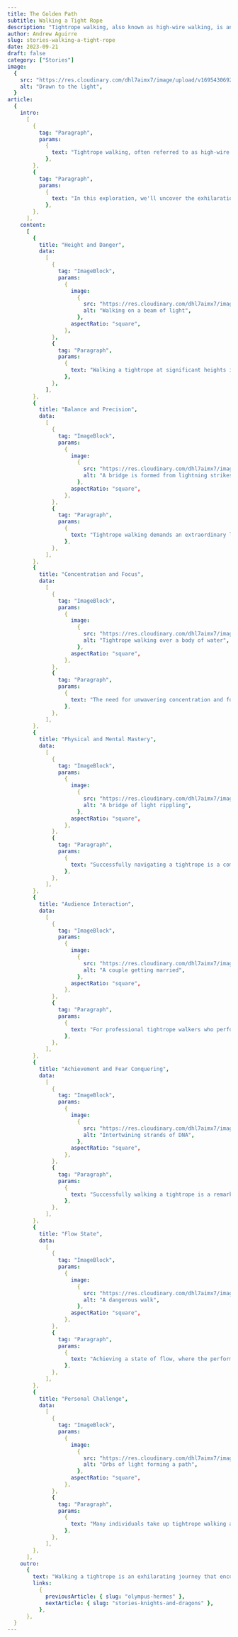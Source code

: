 ```yaml
---
title: The Golden Path
subtitle: Walking a Tight Rope
description: "Tightrope walking, also known as high-wire walking, is an art form that blends daring danger with graceful balance. Discover the exhilaration of this extraordinary practice, from the heights and dangers to the intense focus required."
author: Andrew Aguirre
slug: stories-walking-a-tight-rope
date: 2023-09-21
draft: false
category: ["Stories"]
image:
  {
    src: "https://res.cloudinary.com/dhl7aimx7/image/upload/v1695430692/002_bgixtw.webp",
    alt: "Drawn to the light",
  }
article:
  {
    intro:
      [
        {
          tag: "Paragraph",
          params:
            {
              text: "Tightrope walking, often referred to as high-wire walking, is a mesmerizing and awe-inspiring feat that transcends the realms of physical skill and mental fortitude. It is an art form that combines the daring allure of danger with the grace of balance.",
            },
        },
        {
          tag: "Paragraph",
          params:
            {
              text: "In this exploration, we'll uncover the exhilaration that accompanies this extraordinary practice, from the heights and dangers that await to the intense focus required to maintain equilibrium. Join us as we step onto the precipice of exhilaration and discover what makes walking a tightrope a truly thrilling experience.",
            },
        },
      ],
    content:
      [
        {
          title: "Height and Danger",
          data:
            [
              {
                tag: "ImageBlock",
                params:
                  {
                    image:
                      {
                        src: "https://res.cloudinary.com/dhl7aimx7/image/upload/v1695430692/001_hpofcf.webp",
                        alt: "Walking on a beam of light",
                      },
                    aspectRatio: "square",
                  },
              },
              {
                tag: "Paragraph",
                params:
                  {
                    text: "Walking a tightrope at significant heights introduces a powerful sense of danger and excitement. The performer is acutely aware of the potential consequences of a misstep, which creates a natural adrenaline rush. The thrill comes from confronting this fear of falling and facing it head-on.",
                  },
              },
            ],
        },
        {
          title: "Balance and Precision",
          data:
            [
              {
                tag: "ImageBlock",
                params:
                  {
                    image:
                      {
                        src: "https://res.cloudinary.com/dhl7aimx7/image/upload/v1695430692/003_jnaequ.webp",
                        alt: "A bridge is formed from lightning strikes",
                      },
                    aspectRatio: "square",
                  },
              },
              {
                tag: "Paragraph",
                params:
                  {
                    text: "Tightrope walking demands an extraordinary level of balance and precision. Every step requires a careful adjustment of weight and position to maintain equilibrium on the narrow rope. The intense focus on maintaining balance, especially as the rope sways or wobbles, amplifies the thrill of the activity.",
                  },
              },
            ],
        },
        {
          title: "Concentration and Focus",
          data:
            [
              {
                tag: "ImageBlock",
                params:
                  {
                    image:
                      {
                        src: "https://res.cloudinary.com/dhl7aimx7/image/upload/v1695430692/004_auaxfs.webp",
                        alt: "Tightrope walking over a body of water",
                      },
                    aspectRatio: "square",
                  },
              },
              {
                tag: "Paragraph",
                params:
                  {
                    text: "The need for unwavering concentration and focus is paramount in tightrope walking. The performer must block out distractions, such as the height and the audience, and channel all their mental energy into staying on the rope. This heightened mental clarity can be exhilarating as it creates a unique sense of tunnel vision.",
                  },
              },
            ],
        },
        {
          title: "Physical and Mental Mastery",
          data:
            [
              {
                tag: "ImageBlock",
                params:
                  {
                    image:
                      {
                        src: "https://res.cloudinary.com/dhl7aimx7/image/upload/v1695430692/007_yi1xm3.webp",
                        alt: "A bridge of light rippling",
                      },
                    aspectRatio: "square",
                  },
              },
              {
                tag: "Paragraph",
                params:
                  {
                    text: "Successfully navigating a tightrope is a combination of physical strength and mental control. Overcoming the mental barriers associated with the inherent fear of falling is a significant part of the challenge. The feeling of mental and physical mastery can be deeply satisfying and exhilarating.",
                  },
              },
            ],
        },
        {
          title: "Audience Interaction",
          data:
            [
              {
                tag: "ImageBlock",
                params:
                  {
                    image:
                      {
                        src: "https://res.cloudinary.com/dhl7aimx7/image/upload/v1695430692/005_es39cn.webp",
                        alt: "A couple getting married",
                      },
                    aspectRatio: "square",
                  },
              },
              {
                tag: "Paragraph",
                params:
                  {
                    text: "For professional tightrope walkers who perform in front of audiences, the energy and reactions of the crowd contribute to the exhilaration. Gasps, cheers, and applause create a feedback loop, enhancing the performer's adrenaline rush. The performer's ability to captivate and thrill the audience adds to the overall excitement.",
                  },
              },
            ],
        },
        {
          title: "Achievement and Fear Conquering",
          data:
            [
              {
                tag: "ImageBlock",
                params:
                  {
                    image:
                      {
                        src: "https://res.cloudinary.com/dhl7aimx7/image/upload/v1695430692/006_rdgki3.webp",
                        alt: "Intertwining strands of DNA",
                      },
                    aspectRatio: "square",
                  },
              },
              {
                tag: "Paragraph",
                params:
                  {
                    text: "Successfully walking a tightrope is a remarkable achievement. It often involves overcoming personal fears and pushing one's limits. The exhilaration comes not only from the physical act of walking but also from conquering the psychological barriers that come with performing at great heights.",
                  },
              },
            ],
        },
        {
          title: "Flow State",
          data:
            [
              {
                tag: "ImageBlock",
                params:
                  {
                    image:
                      {
                        src: "https://res.cloudinary.com/dhl7aimx7/image/upload/v1695430692/008_eoefxm.webp",
                        alt: "A dangerous walk",
                      },
                    aspectRatio: "square",
                  },
              },
              {
                tag: "Paragraph",
                params:
                  {
                    text: "Achieving a state of flow, where the performer is completely absorbed in the activity, is a common experience in tightrope walking. During this state, time seems to slow down, and the performer becomes one with the rope. The feeling of being in a flow state is deeply exhilarating and meditative.",
                  },
              },
            ],
        },
        {
          title: "Personal Challenge",
          data:
            [
              {
                tag: "ImageBlock",
                params:
                  {
                    image:
                      {
                        src: "https://res.cloudinary.com/dhl7aimx7/image/upload/v1695430692/009_ohsozz.webp",
                        alt: "Orbs of light forming a path",
                      },
                    aspectRatio: "square",
                  },
              },
              {
                tag: "Paragraph",
                params:
                  {
                    text: "Many individuals take up tightrope walking as a personal challenge. The exhilaration comes from pushing one's own boundaries, setting goals, and achieving them. Overcoming the initial fear of walking on a thin rope at heights and the sense of accomplishment that follows can be profoundly exhilarating on a personal level.",
                  },
              },
            ],
        },
      ],
    outro:
      {
        text: "Walking a tightrope is an exhilarating journey that encompasses a multitude of elements, from the profound mental focus and balance required to the connection with daredevil traditions and the personal challenges it presents. It's an art form that transcends physical prowess, offering a unique blend of danger, precision, and accomplishment. As we conclude our exploration, we leave you with the understanding that the exhilaration of tightrope walking is not just an act but a captivating fusion of human courage and artistry.",
        links:
          {
            previousArticle: { slug: "olympus-hermes" },
            nextArticle: { slug: "stories-knights-and-dragons" },
          },
      },
  }
---
```


